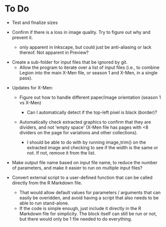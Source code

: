 # To Do

* Test and finalize sizes

* Confirm if there is a loss in image quality.  Try to figure out why and prevent it.
  - only apparent in Inkscape, but could just be anti-aliasing or lack thereof.  Not apparent in Preview?

+ Create a sub-folder for input files that be ignored by git.
    - Allow the program to iterate over a list of input files (i.e., to combine Legion into the main X-Men file, or season 1 and X-Men, in a single pass).

* Updates for X-Men:

  - Figure out how to handle different paper/image orientation (season 1 vs X-Men)
    - Can I automatically detect if the top-left pixel is black (border)?

  - Automatically check extracted graphics to confirm that they are dividers, and not 'empty space' (X-Men file has pages with <8 dividers on the page for variations and other collections).
    - I should be able to do with by running image_trim() on the extracted image and checking to see if the width is the same or not.  If not, remove it from the list.

- Make output file name based on input file name, to reduce the number of parameters, and make it easier to run on multiple input files?

- Convert external script to a user-defined function that can be called directly from the R Markdown file.
  - That would allow default values for parameters / arguments that can easily be overidden, and avoid having a script that also needs to be able to run stand-alone.
  - If the code is simple enough, just include it directly in the R Markdown file for simplicity.  The block itself can still be run or not, but there would only be 1 file needed to do everything.
